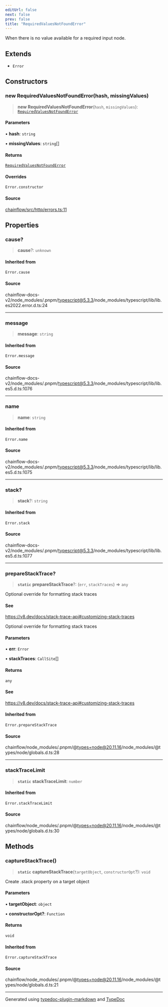```yaml
---
editUrl: false
next: false
prev: false
title: "RequiredValuesNotFoundError"
---
```


When there is no value available for a required input node.

## Extends

- `Error`

## Constructors

### new RequiredValuesNotFoundError(hash, missingValues)

> **new RequiredValuesNotFoundError**(`hash`, `missingValues`): [`RequiredValuesNotFoundError`](/api/http/errors/classes/requiredvaluesnotfounderror/)

#### Parameters

• **hash**: `string`

• **missingValues**: `string`[]

#### Returns

[`RequiredValuesNotFoundError`](/api/http/errors/classes/requiredvaluesnotfounderror/)

#### Overrides

`Error.constructor`

#### Source

[chainflow/src/http/errors.ts:11](https://github.com/edwinlzs/chainflow/blob/a27a974/src/http/errors.ts#L11)

## Properties

### cause?

> **cause**?: `unknown`

#### Inherited from

`Error.cause`

#### Source

chainflow-docs-v2/node\_modules/.pnpm/typescript@5.3.3/node\_modules/typescript/lib/lib.es2022.error.d.ts:24

***

### message

> **message**: `string`

#### Inherited from

`Error.message`

#### Source

chainflow-docs-v2/node\_modules/.pnpm/typescript@5.3.3/node\_modules/typescript/lib/lib.es5.d.ts:1076

***

### name

> **name**: `string`

#### Inherited from

`Error.name`

#### Source

chainflow-docs-v2/node\_modules/.pnpm/typescript@5.3.3/node\_modules/typescript/lib/lib.es5.d.ts:1075

***

### stack?

> **stack**?: `string`

#### Inherited from

`Error.stack`

#### Source

chainflow-docs-v2/node\_modules/.pnpm/typescript@5.3.3/node\_modules/typescript/lib/lib.es5.d.ts:1077

***

### prepareStackTrace?

> **`static`** **prepareStackTrace**?: (`err`, `stackTraces`) => `any`

Optional override for formatting stack traces

#### See

https://v8.dev/docs/stack-trace-api#customizing-stack-traces

Optional override for formatting stack traces

#### Parameters

• **err**: `Error`

• **stackTraces**: `CallSite`[]

#### Returns

`any`

#### See

https://v8.dev/docs/stack-trace-api#customizing-stack-traces

#### Inherited from

`Error.prepareStackTrace`

#### Source

chainflow/node\_modules/.pnpm/@types+node@20.11.16/node\_modules/@types/node/globals.d.ts:28

***

### stackTraceLimit

> **`static`** **stackTraceLimit**: `number`

#### Inherited from

`Error.stackTraceLimit`

#### Source

chainflow/node\_modules/.pnpm/@types+node@20.11.16/node\_modules/@types/node/globals.d.ts:30

## Methods

### captureStackTrace()

> **`static`** **captureStackTrace**(`targetObject`, `constructorOpt`?): `void`

Create .stack property on a target object

#### Parameters

• **targetObject**: `object`

• **constructorOpt?**: `Function`

#### Returns

`void`

#### Inherited from

`Error.captureStackTrace`

#### Source

chainflow/node\_modules/.pnpm/@types+node@20.11.16/node\_modules/@types/node/globals.d.ts:21

***

Generated using [typedoc-plugin-markdown](https://www.npmjs.com/package/typedoc-plugin-markdown) and [TypeDoc](https://typedoc.org/)
